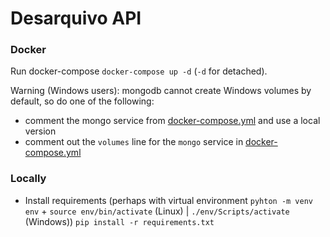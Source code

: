 # Desarquivo API

### Docker
Run docker-compose `docker-compose up -d` (`-d` for detached). 

Warning (Windows users): mongodb cannot create Windows volumes by default, so do one of the following:
<!-- * workaround:
  * comment mongo service in [docker-compose.yml](docker-compose.yml)
  * `docker volume create --name=mongodata`-->
* comment the mongo service from [docker-compose.yml](docker-compose.yml) and use a local version
* comment out the `volumes` line for the `mongo` service in [docker-compose.yml](docker-compose.yml)

### Locally
* Install requirements (perhaps with virtual environment `pyhton -m venv env` + `source env/bin/activate` (Linux) | `./env/Scripts/activate` (Windows)) `pip install -r requirements.txt`